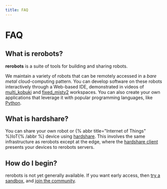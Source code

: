 ```yaml
---
title: FAQ
---
```


# FAQ

## What is rerobots?

**rerobots** is a suite of tools for building and sharing robots.

We maintain a variety of robots that can be remotely accessed in a *bare metal*
cloud-computing pattern.
You can develop software on these robots interactively through a Web-based IDE,
demonstrated in videos of [multi_kobuki](https://vimeo.com/465989844) and
[fixed_misty2](https://vimeo.com/488264658) workspaces.
You can also create your own applications that leverage it with popular programming languages,
like [Python](https://pypi.org/project/rerobots/).


## What is hardshare?

You can share your own robot or {% abbr title="Internet of Things" %}IoT{% /abbr %} device using
[hardshare](https://hardshare.dev/).
This involves the same infrastructure as rerobots except at the edge, where the
[hardshare client](https://github.com/rerobots/hardshare) presents your devices
to rerobots servers.


## How do I begin?

rerobots is not yet generally available.
If you want early access, then
[try a sandbox](https://rerobots.net/sandbox), and [join the community](https://discord.gg/ur3jTyw).
